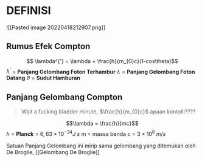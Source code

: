 # DEFINISI
![[Pasted image 20220418212907.png]]
## Rumus Efek Compton
$$ \lambda^{'} = \lambda + \frac{h}{m_{0}c}(1-cos\theta)$$
$\lambda^{'}$ = **Panjang Gelombang Foton Terhambur**
$\lambda$ = **Panjang Gelombang Foton Datang**
$\theta$ = **Sudut Hamburan**


## Panjang Gelombang Compton
>Wait a fucking bladder minute, $\frac{h}{m_{0}c}$ apaan kontolll????

$$\lambda = \frac{h}{mc}$$
$h$ = **Planck** = $6,63 \times 10^{-34} J\ s$
m = massa benda
c = $3 \times 10^{8} \ m/s$

Satuan Panjang Gelombang ini mirip sama gelombang yang ditemukan oleh De Broglie, [[Gelombang De Broglie]]